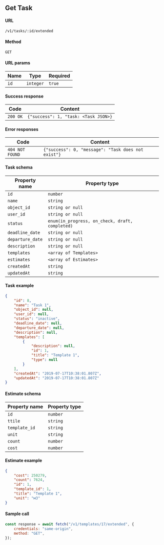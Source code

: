 ## Get Task

#### URL

`/v1/tasks/:id/extended`

#### Method

`GET`

#### URL params

| Name | Type      | Required |
| ---- | --------- | -------- |
| `id` | `integer` | `true`   |

#### Success response

| Code     | Content                              |
| -------- | ------------------------------------ |
| `200 OK` | `{"success": 1, "task: <Task JSON>}` |

#### Error responses

| Code            | Content                                            |
| --------------- | -------------------------------------------------- |
| `404 NOT FOUND` | `{"success": 0, "message": "Task does not exist"}` |

#### Task schema

| Property name    | Property type                                   |
| ---------------- | ----------------------------------------------- |
| `id`             | `number`                                        |
| `name`           | `string`                                        |
| `object_id`      | `string or null`                                |
| `user_id`        | `string or null`                                |
| `status`         | `enum(in_progress, on_check, draft, completed)` |
| `deadline_date`  | `string or null`                                |
| `departure_date` | `string or null`                                |
| `description`    | `string or null`                                |
| `templates`      | `<array of Templates>`                          |
| `estimates`      | `<array of Estimates>`                          |
| `createdAt`      | `string`                                        |
| `updatedAt`      | `string`                                        |

#### Task example

```json
{
    "id": 8,
    "name": "Task 1",
    "object_id": null,
    "user_id": null,
    "status": "inactive",
    "deadline_date": null,
    "departure_date": null,
    "description": null,
    "templates": [
        {
            "description": null,
            "id": 1,
            "title": "Template 1",
            "type": null
        }
    ],
    "createdAt": "2019-07-17T10:38:01.807Z",
    "updatedAt": "2019-07-17T10:38:01.807Z"
}
```

#### Estimate schema

| Property name | Property type |
| ------------- | ------------- |
| `id`          | `number`      |
| `ttile`       | `string`      |
| `template_id` | `string`      |
| `unit`        | `string`      |
| `count`       | `number`      |
| `cost`        | `number`      |

#### Estimate example

```json
{
    "cost": 250279,
    "count": 7624,
    "id": 1,
    "template_id": 1,
    "title": "Template 1",
    "unit": "м3"
}
```

#### Sample call

```javascript
const response = await fetch("/v1/templates/17/extended", {
    credentials: "same-origin",
    method: "GET",
});
```
